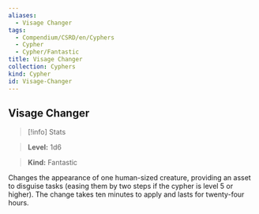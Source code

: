 ```yaml
---
aliases:
  - Visage Changer
tags:
  - Compendium/CSRD/en/Cyphers
  - Cypher
  - Cypher/Fantastic
title: Visage Changer
collection: Cyphers
kind: Cypher
id: Visage-Changer
---
```

## Visage Changer    
>[!info] Stats    
> **Level:** 1d6    
> **Kind:** Fantastic  
    
Changes the appearance of one human-sized creature, providing an asset to disguise tasks (easing them by two steps if the cypher is level 5 or higher). The change takes ten minutes to apply and lasts for twenty-four hours.
